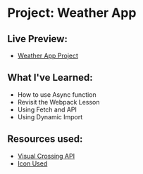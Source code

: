 # Project: Weather App

## Live Preview:

  - [Weather App Project](https://w-ud.github.io/the-odin-project-tasks/projects/project-weather-app/dist/index.html?)

## What I've Learned:

  - How to use Async function
  - Revisit the Webpack Lesson
  - Using Fetch and API
  - Using Dynamic Import

## Resources used:

  - [Visual Crossing API](https://www.visualcrossing.com/weather-api/)
  - [Icon Used](https://github.com/visualcrossing/WeatherIcons)
